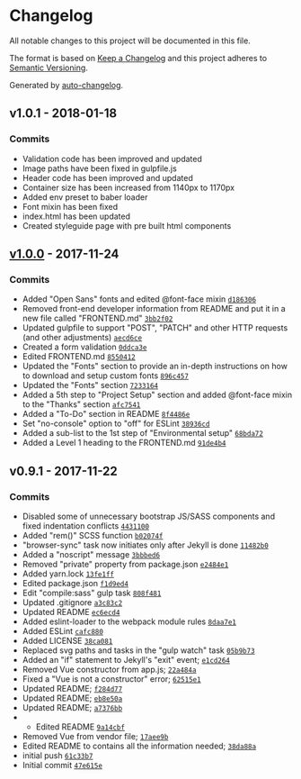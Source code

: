 # Changelog
All notable changes to this project will be documented in this file.

The format is based on [Keep a Changelog](http://keepachangelog.com/en/1.0.0/)
and this project adheres to [Semantic Versioning](http://semver.org/spec/v2.0.0.html).

Generated by [auto-changelog](https://github.com/CookPete/auto-changelog).

## v1.0.1 - 2018-01-18
### Commits
- Validation code has been improved and updated
- Image paths have been fixed in gulpfile.js
- Header code has been improved and updated
- Container size has been increased from 1140px to 1170px
- Added env preset to baber loader
- Font mixin has been fixed
- index.html has been updated
- Created styleguide page with pre built html components

## [v1.0.0](https://github.com/netcore/frontend-base/compare/v0.9.1...v1.0.0) - 2017-11-24
### Commits
- Added &quot;Open Sans&quot; fonts and edited @font-face mixin [`d186306`](https://github.com/netcore/frontend-base/commit/d186306f668273e3f18304cde999dc90412f3642)
- Removed front-end developer information from README and put it in a new file called &quot;FRONTEND.md&quot; [`3bb2f02`](https://github.com/netcore/frontend-base/commit/3bb2f020c3ab264e94a6b14d472ce00d4195c6dc)
- Updated gulpfile to support &quot;POST&quot;, &quot;PATCH&quot; and other HTTP requests (and other adjustments) [`aecd6ce`](https://github.com/netcore/frontend-base/commit/aecd6cee37d41b16cf6e1fa23ee6fd40dda35377)
- Created a form validation [`0ddca3e`](https://github.com/netcore/frontend-base/commit/0ddca3e5457e5bb98d8824fe375880c322934310)
- Edited FRONTEND.md [`8550412`](https://github.com/netcore/frontend-base/commit/855041295823f1821d809efc1b03bf1e6899d88d)
- Updated the &quot;Fonts&quot; section to provide an in-depth instructions on how to download and setup custom fonts [`896c457`](https://github.com/netcore/frontend-base/commit/896c4573ec1163c9534c0ccb7b0dc7785ee90e2e)
- Updated the &quot;Fonts&quot; section [`7233164`](https://github.com/netcore/frontend-base/commit/723316402de160d30c162f6ee21356eb11a5c98f)
- Added a 5th step to &quot;Project Setup&quot; section and added @font-face mixin to the &quot;Thanks&quot; section [`afc7541`](https://github.com/netcore/frontend-base/commit/afc7541a241aa2a5f6322eba48dc3e65a2367937)
- Added a &quot;To-Do&quot; section in README [`8f4486e`](https://github.com/netcore/frontend-base/commit/8f4486e5f809b522debd776cf6cd761851284eed)
- Set &quot;no-console&quot; option to &quot;off&quot; for ESLint [`38936cd`](https://github.com/netcore/frontend-base/commit/38936cd5cb787d0774efbb99e7e13409915864bf)
- Added a sub-list to the 1st step of &quot;Environmental setup&quot; [`68bda72`](https://github.com/netcore/frontend-base/commit/68bda7279c0b1c71f2506d91227c5020d5b03dc5)
- Added a Level 1 heading to the FRONTEND.md [`91de4b4`](https://github.com/netcore/frontend-base/commit/91de4b4b0dc3070fe305056ed70effc583400258)

## v0.9.1 - 2017-11-22
### Commits
- Disabled some of unnecessary bootstrap JS/SASS components and fixed indentation conflicts [`4431100`](https://github.com/netcore/frontend-base/commit/4431100a771ec5d4ba448fbd22eedd56188860a2)
- Added &quot;rem()&quot; SCSS function [`b02074f`](https://github.com/netcore/frontend-base/commit/b02074fc125dfc8377cd294fa28e566b163a6ca1)
- &quot;browser-sync&quot; task now initiates only after Jekyll is done [`11482b0`](https://github.com/netcore/frontend-base/commit/11482b09de922048736fa46f0ce8d9883be34b00)
- Added a &quot;noscript&quot; message [`3bbbed6`](https://github.com/netcore/frontend-base/commit/3bbbed60361c3d67a4975bd057f05a68fab41858)
- Removed &quot;private&quot; property from package.json [`e2484e1`](https://github.com/netcore/frontend-base/commit/e2484e1b2d6d44de6fd2606f1c741a870771a993)
- Added yarn.lock [`13fe1ff`](https://github.com/netcore/frontend-base/commit/13fe1ffc0da3b87309a425e564c5844337699725)
- Edited package.json [`f1d9ed4`](https://github.com/netcore/frontend-base/commit/f1d9ed474b1f424d914630da2e058fb15689ab47)
- Edit &quot;compile:sass&quot; gulp task [`808f481`](https://github.com/netcore/frontend-base/commit/808f481ce6741a8f8e004de51b8280ccb2e698a8)
- Updated .gitignore [`a3c83c2`](https://github.com/netcore/frontend-base/commit/a3c83c29b9128c2fdeaf8800f27dfa5bfa58e7ac)
- Updated README [`ec6ecd4`](https://github.com/netcore/frontend-base/commit/ec6ecd42c0767987eb18dd4a7b4c79b13e659aa5)
- Added eslint-loader to the webpack module rules [`8daa7e1`](https://github.com/netcore/frontend-base/commit/8daa7e150deda4232cc22c4a19a310242f910a9b)
- Added ESLint [`cafc880`](https://github.com/netcore/frontend-base/commit/cafc88062af33a9dd738dd6df4e1f95fa60b2a03)
- Added LICENSE [`38ca081`](https://github.com/netcore/frontend-base/commit/38ca08114269037e66a561a7b19caf1dce0d3431)
- Replaced svg paths and tasks in the &quot;gulp watch&quot; task [`05b9b73`](https://github.com/netcore/frontend-base/commit/05b9b7371ca1f1413c2f34fbc480ddc7b67b2cf7)
- Added an &quot;if&quot; statement to Jekyll&#x27;s &quot;exit&quot; event; [`e1cd264`](https://github.com/netcore/frontend-base/commit/e1cd2648cd48a95be9f9182c70651681a53b8f7d)
- Removed Vue constructor from app.js; [`22a484a`](https://github.com/netcore/frontend-base/commit/22a484a0710076e7d86e71e719c3b891cab27896)
- Fixed a &quot;Vue is not a constructor&quot; error; [`62515e1`](https://github.com/netcore/frontend-base/commit/62515e1834466df492b537b070e6caf988ae8b9d)
- Updated README; [`f284d77`](https://github.com/netcore/frontend-base/commit/f284d770d9ed889ac888cb743d1ae8fae9422b88)
- Updated README; [`eb8e50a`](https://github.com/netcore/frontend-base/commit/eb8e50a47b4366dce530bd67d2c553139b767dbf)
- Updated README; [`a7376bb`](https://github.com/netcore/frontend-base/commit/a7376bb2661a9fb2e0c2ed3fa442df90c41b018b)
- * Edited README [`9a14cbf`](https://github.com/netcore/frontend-base/commit/9a14cbf2bb4a71b9e77dca0afbe9741930dc67a1)
- Removed Vue from vendor file; [`17aee9b`](https://github.com/netcore/frontend-base/commit/17aee9b25bedf999508bea6aa73da81fdb992de2)
- Edited README to contains all the information needed; [`38da88a`](https://github.com/netcore/frontend-base/commit/38da88a4679c40ec19f86eb73e0aaab7cdf48be3)
- initial push [`61c33b7`](https://github.com/netcore/frontend-base/commit/61c33b702f1fb2c14057d52a0d6d1674e89b1a3e)
- Initial commit [`47e615e`](https://github.com/netcore/frontend-base/commit/47e615ecca200d368588745216128bb32c22f609)

